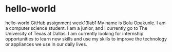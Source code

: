 # hello-world
hello-world GitHub assignment week13lab1
My name is Bolu Opakunle. I am a computer science student. I am a junior, and I currently go to The University of Texas at Dallas. 
I am currently looking for internship opportunities to learn new skills and use my skills to improve the technology or appliances we use in our daily lives.
